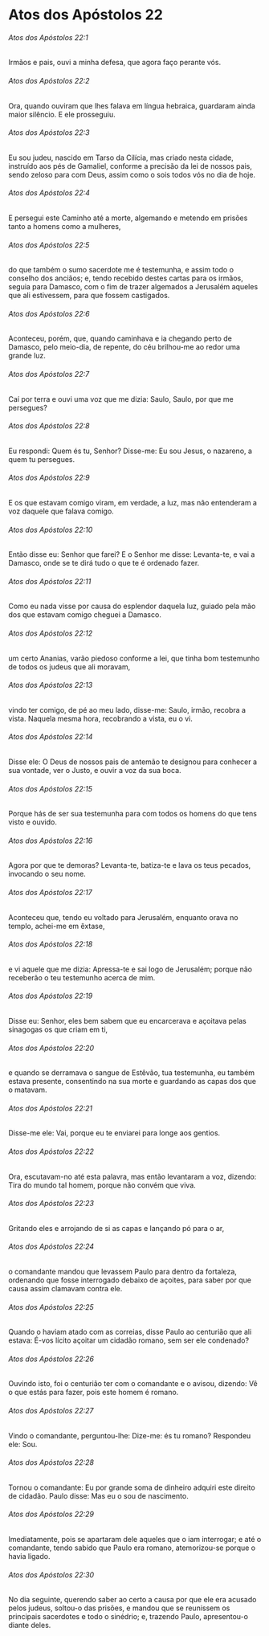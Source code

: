 # Atos dos Apóstolos 22

###### Atos dos Apóstolos 22:1

Irmãos e pais, ouvi a minha defesa, que agora faço perante vós.

###### Atos dos Apóstolos 22:2

Ora, quando ouviram que lhes falava em língua hebraica, guardaram ainda maior silêncio. E ele prosseguiu.

###### Atos dos Apóstolos 22:3

Eu sou judeu, nascido em Tarso da Cilícia, mas criado nesta cidade, instruído aos pés de Gamaliel, conforme a precisão da lei de nossos pais, sendo zeloso para com Deus, assim como o sois todos vós no dia de hoje.

###### Atos dos Apóstolos 22:4

E persegui este Caminho até a morte, algemando e metendo em prisões tanto a homens como a mulheres,

###### Atos dos Apóstolos 22:5

do que também o sumo sacerdote me é testemunha, e assim todo o conselho dos anciãos; e, tendo recebido destes cartas para os irmãos, seguia para Damasco, com o fim de trazer algemados a Jerusalém aqueles que ali estivessem, para que fossem castigados.

###### Atos dos Apóstolos 22:6

Aconteceu, porém, que, quando caminhava e ia chegando perto de Damasco, pelo meio-dia, de repente, do céu brilhou-me ao redor uma grande luz.

###### Atos dos Apóstolos 22:7

Caí por terra e ouvi uma voz que me dizia: Saulo, Saulo, por que me persegues?

###### Atos dos Apóstolos 22:8

Eu respondi: Quem és tu, Senhor? Disse-me: Eu sou Jesus, o nazareno, a quem tu persegues.

###### Atos dos Apóstolos 22:9

E os que estavam comigo viram, em verdade, a luz, mas não entenderam a voz daquele que falava comigo.

###### Atos dos Apóstolos 22:10

Então disse eu: Senhor que farei? E o Senhor me disse: Levanta-te, e vai a Damasco, onde se te dirá tudo o que te é ordenado fazer.

###### Atos dos Apóstolos 22:11

Como eu nada visse por causa do esplendor daquela luz, guiado pela mão dos que estavam comigo cheguei a Damasco.

###### Atos dos Apóstolos 22:12

um certo Ananias, varão piedoso conforme a lei, que tinha bom testemunho de todos os judeus que ali moravam,

###### Atos dos Apóstolos 22:13

vindo ter comigo, de pé ao meu lado, disse-me: Saulo, irmão, recobra a vista. Naquela mesma hora, recobrando a vista, eu o vi.

###### Atos dos Apóstolos 22:14

Disse ele: O Deus de nossos pais de antemão te designou para conhecer a sua vontade, ver o Justo, e ouvir a voz da sua boca.

###### Atos dos Apóstolos 22:15

Porque hás de ser sua testemunha para com todos os homens do que tens visto e ouvido.

###### Atos dos Apóstolos 22:16

Agora por que te demoras? Levanta-te, batiza-te e lava os teus pecados, invocando o seu nome.

###### Atos dos Apóstolos 22:17

Aconteceu que, tendo eu voltado para Jerusalém, enquanto orava no templo, achei-me em êxtase,

###### Atos dos Apóstolos 22:18

e vi aquele que me dizia: Apressa-te e sai logo de Jerusalém; porque não receberão o teu testemunho acerca de mim.

###### Atos dos Apóstolos 22:19

Disse eu: Senhor, eles bem sabem que eu encarcerava e açoitava pelas sinagogas os que criam em ti,

###### Atos dos Apóstolos 22:20

e quando se derramava o sangue de Estêvão, tua testemunha, eu também estava presente, consentindo na sua morte e guardando as capas dos que o matavam.

###### Atos dos Apóstolos 22:21

Disse-me ele: Vai, porque eu te enviarei para longe aos gentios.

###### Atos dos Apóstolos 22:22

Ora, escutavam-no até esta palavra, mas então levantaram a voz, dizendo: Tira do mundo tal homem, porque não convém que viva.

###### Atos dos Apóstolos 22:23

Gritando eles e arrojando de si as capas e lançando pó para o ar,

###### Atos dos Apóstolos 22:24

o comandante mandou que levassem Paulo para dentro da fortaleza, ordenando que fosse interrogado debaixo de açoites, para saber por que causa assim clamavam contra ele.

###### Atos dos Apóstolos 22:25

Quando o haviam atado com as correias, disse Paulo ao centurião que ali estava: É-vos lícito açoitar um cidadão romano, sem ser ele condenado?

###### Atos dos Apóstolos 22:26

Ouvindo isto, foi o centurião ter com o comandante e o avisou, dizendo: Vê o que estás para fazer, pois este homem é romano.

###### Atos dos Apóstolos 22:27

Vindo o comandante, perguntou-lhe: Dize-me: és tu romano? Respondeu ele: Sou.

###### Atos dos Apóstolos 22:28

Tornou o comandante: Eu por grande soma de dinheiro adquiri este direito de cidadão. Paulo disse: Mas eu o sou de nascimento.

###### Atos dos Apóstolos 22:29

Imediatamente, pois se apartaram dele aqueles que o iam interrogar; e até o comandante, tendo sabido que Paulo era romano, atemorizou-se porque o havia ligado.

###### Atos dos Apóstolos 22:30

No dia seguinte, querendo saber ao certo a causa por que ele era acusado pelos judeus, soltou-o das prisões, e mandou que se reunissem os principais sacerdotes e todo o sinédrio; e, trazendo Paulo, apresentou-o diante deles.


